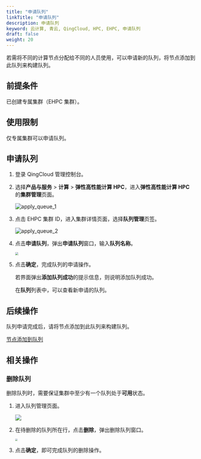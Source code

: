 ```yaml
---
title: "申请队列"
linkTitle: "申请队列"
description: 申请队列
keyword: 云计算, 青云, QingCloud, HPC, EHPC, 申请队列
draft: false
weight: 20
---
```


若需将不同的计算节点分配给不同的人员使用，可以申请新的队列，将节点添加到此队列来构建队列。

## 前提条件

已创建专属集群（EHPC 集群）。

## 使用限制

仅专属集群可以申请队列。

## 申请队列

1. 登录 QingCloud 管理控制台。

2. 选择**产品与服务** > **计算** > **弹性高性能计算 HPC**，进入**弹性高性能计算 HPC** 的**集群管理**页面。

   ![apply_queue_1](../../../_images/apply_queue_1.png)

3. 点击 EHPC 集群 ID，进入集群详情页面，选择**队列管理**页签。

   ![apply_queue_2](../../../_images/apply_queue_2.png)

4. 点击**申请队列**，弹出**申请队列**窗口，输入**队列名称**。

   <img src="../../../_images/um_apply_queue_win.png" style="zoom:50%;" />

5. 点击**确定**，完成队列的申请操作。

   若界面弹出**添加队列成功**的提示信息，则说明添加队列成功。

   在**队列**列表中，可以查看新申请的队列。
   

## 后续操作

队列申请完成后，请将节点添加到此队列来构建队列。

[节点添加到队列](../add_to_queue)

## 相关操作

### 删除队列

删除队列时，需要保证集群中至少有一个队列处于**可用**状态。

1. 进入队列管理页面。

   ![](../../../_images/um_apply_queue.png)

2. 在待删除的队列所在行，点击**删除**，弹出删除队列窗口。

   <img src="../../../_images/um_del_queue.png" style="zoom:40%;" />

3. 点击**确定**，即可完成队列的删除操作。

